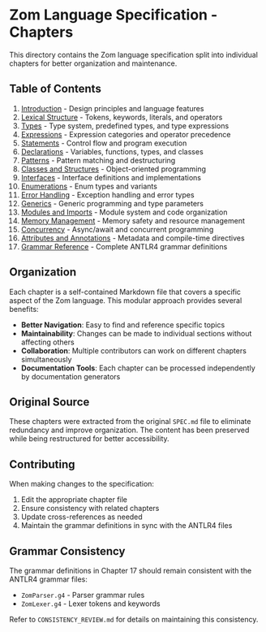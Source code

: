 # Zom Language Specification - Chapters

This directory contains the Zom language specification split into individual chapters for better organization and maintenance.

## Table of Contents

1. [Introduction](01-introduction.md) - Design principles and language features
2. [Lexical Structure](02-lexical-structure.md) - Tokens, keywords, literals, and operators
3. [Types](03-types.md) - Type system, predefined types, and type expressions
4. [Expressions](04-expressions.md) - Expression categories and operator precedence
5. [Statements](05-statements.md) - Control flow and program execution
6. [Declarations](06-declarations.md) - Variables, functions, types, and classes
7. [Patterns](07-patterns.md) - Pattern matching and destructuring
8. [Classes and Structures](08-classes-and-structures.md) - Object-oriented programming
9. [Interfaces](09-interfaces.md) - Interface definitions and implementations
10. [Enumerations](10-enumerations.md) - Enum types and variants
11. [Error Handling](11-error-handling.md) - Exception handling and error types
12. [Generics](12-generics.md) - Generic programming and type parameters
13. [Modules and Imports](13-modules-and-imports.md) - Module system and code organization
14. [Memory Management](14-memory-management.md) - Memory safety and resource management
15. [Concurrency](15-concurrency.md) - Async/await and concurrent programming
16. [Attributes and Annotations](16-attributes-and-annotations.md) - Metadata and compile-time directives
17. [Grammar Reference](17-grammar-reference.md) - Complete ANTLR4 grammar definitions

## Organization

Each chapter is a self-contained Markdown file that covers a specific aspect of the Zom language. This modular approach provides several benefits:

- **Better Navigation**: Easy to find and reference specific topics
- **Maintainability**: Changes can be made to individual sections without affecting others
- **Collaboration**: Multiple contributors can work on different chapters simultaneously
- **Documentation Tools**: Each chapter can be processed independently by documentation generators

## Original Source

These chapters were extracted from the original `SPEC.md` file to eliminate redundancy and improve organization. The content has been preserved while being restructured for better accessibility.

## Contributing

When making changes to the specification:

1. Edit the appropriate chapter file
2. Ensure consistency with related chapters
3. Update cross-references as needed
4. Maintain the grammar definitions in sync with the ANTLR4 files

## Grammar Consistency

The grammar definitions in Chapter 17 should remain consistent with the ANTLR4 grammar files:
- `ZomParser.g4` - Parser grammar rules
- `ZomLexer.g4` - Lexer tokens and keywords

Refer to `CONSISTENCY_REVIEW.md` for details on maintaining this consistency.